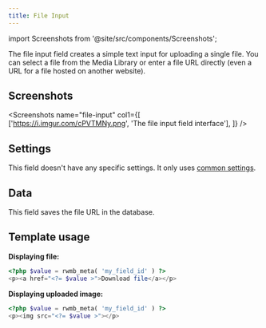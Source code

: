 ```yaml
---
title: File Input
---
```


import Screenshots from '@site/src/components/Screenshots';

The file input field creates a simple text input for uploading a single file. You can select a file from the Media Library or enter a file URL directly (even a URL for a file hosted on another website).

## Screenshots

<Screenshots
    name="file-input"
    col1={[
        ['https://i.imgur.com/cPVTMNy.png', 'The file input field interface'],
    ]}
/>

## Settings

This field doesn't have any specific settings. It only uses [common settings](/field-settings/).

## Data

This field saves the file URL in the database.

## Template usage

**Displaying file:**

```php
<?php $value = rwmb_meta( 'my_field_id' ) ?>
<p><a href="<?= $value >">Download file</a></p>
```

**Displaying uploaded image:**

```php
<?php $value = rwmb_meta( 'my_field_id' ) ?>
<p><img src="<?= $value >"></p>
```